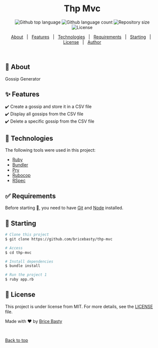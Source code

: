 <h1 align="center">Thp Mvc</h1>

<p align="center">
  <img alt="Github top language" src="https://img.shields.io/github/languages/top/bricebasty/thp-mvc?color=56BEB8">

  <img alt="Github language count" src="https://img.shields.io/github/languages/count/bricebasty/thp-mvc?color=56BEB8">

  <img alt="Repository size" src="https://img.shields.io/github/repo-size/bricebasty/thp-mvc?color=56BEB8">

  <img alt="License" src="https://img.shields.io/github/license/bricebasty/thp-mvc?color=56BEB8">
</p>

<p align="center">
  <a href="#-about">About</a>   |   
  <a href="#-features">Features</a>   |  
  <a href="#-technologies">Technologies</a>   |  
  <a href="#-requirements">Requirements</a>   |  
  <a href="#-starting">Starting</a>   |  
  <a href="#-license">License</a>   |  
  <a href="https://github.com/bricebasty" target="_blank">Author</a>
</p>

<br>

## :dart: About

Gossip Generator

## :sparkles: Features

:heavy_check_mark: Create a gossip and store it in a CSV file\
:heavy_check_mark: Display all gossips from the CSV file\
:heavy_check_mark: Delete a specific gossip from the CSV file

## :rocket: Technologies

The following tools were used in this project:

- [Ruby](https://www.ruby-lang.org/en/)
- [Bundler](https://bundler.io/)
- [Pry](https://github.com/pry/pry)
- [Rubocop](https://github.com/rubocop/rubocop)
- [RSpec](https://rspec.info/)

## :white_check_mark: Requirements

Before starting :checkered_flag:, you need to have [Git](https://git-scm.com) and [Node](https://nodejs.org/en/) installed.

## :checkered_flag: Starting

```bash
# Clone this project
$ git clone https://github.com/bricebasty/thp-mvc

# Access
$ cd thp-mvc

# Install dependencies
$ bundle install

# Run the project 1
$ ruby app.rb
```

## :memo: License

This project is under license from MIT. For more details, see the [LICENSE](LICENSE.md) file.

Made with :heart: by <a href="https://github.com/bricebasty" target="_blank">Brice Basty</a>

&#xa0;

<a href="#top">Back to top</a>
